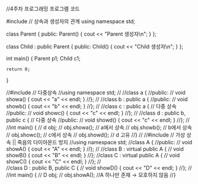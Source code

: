 //4주차 프로그래밍
프로그램 코드

#include<iostream> // 상속과 생성자의 관계
using namespace std;

class Parent {
public:
    Parent() { cout << "Parent 생성자\n"; }
};

class Child : public Parent {
public:
    Child() { cout << "Child 생성자\n"; }
};

int main() {
    Parent p1;
    Child c1;

    return 0;
}

//#include<iostream> // 다중상속
//using namespace std;
//
//class a {
//public:
//    void showa() { cout << "a" << endl; }
//};
//
//class b : public a {
//public:
//    void showb() { cout << "b" << endl; }
//};
//
//class c : public a {   // 다중 상속
//public:
//    void showc() { cout << "c" << endl; }
//};
//
//class d : public b, public c {   // 다중 상속
//public:
//    void showd() { cout << "c" << endl; }
//};
//
//int main() {
//    d obj;
//    obj.showa(); // a에서 상속
//    obj.showb(); // b에서 상속
//    obj.showc(); // c에서 상속
//    obj.showd(); // d 고유
//}
//
//#include<iostream> // 가상 상속 || 죽음의 다이아몬드 방지
//using namespace std;
//class A {
//public: 
//    void showA() { cout << "A" << endl; }
//};
//
//class B : virtual public A {
//    void showB() { cout << "B" << endl; }
//};
//class C : virtual public A {
//    void showC() { cout << "C" << endl; } 
//};
//    
//class D : public B, public C { 
//    void showD() { cout << "D" << endl; } 
//};
//
//int main() {
//    D obj;
//    obj.showA(); //A 하나만 존재 → 모호하지 않음
//}
